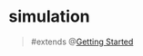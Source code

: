 # simulation

> #extends @[Getting Started](mention://f5607a4a-dd1b-487f-a122-ce48c3e77576/document/497de359-b882-4cfc-810f-9a94aea55137)
